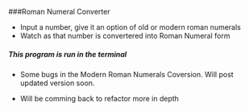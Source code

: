 ###Roman Numeral Converter

* Input a number, give it an option of old or modern roman numerals
* Watch as that number is convertered into Roman Numeral form

##### This program is run in the terminal
- Some bugs in the Modern Roman Numerals Coversion. Will post updated version soon.

- Will be comming back to refactor more in depth

